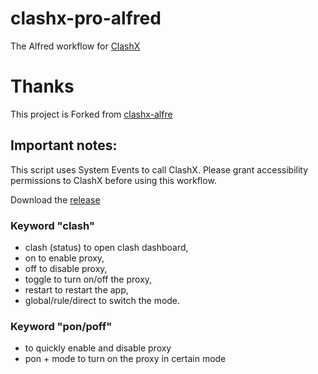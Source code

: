 # clashx-pro-alfred
The Alfred workflow for [ClashX](https://github.com/yichengchen/clashX)

# Thanks

This project is Forked from [clashx-alfre](https://github.com/mikelxc/clashx-alfred)


## Important notes:
This script uses System Events to call ClashX. Please grant accessibility permissions to ClashX before using this workflow.

Download the [release](https://github.com/mikelxc/clashx-alfred/releases/download/1.1.0/ClashX.alfredworkflow)

### Keyword "clash"
- clash (status) to open clash dashboard,
- on to enable proxy,
- off to disable proxy,
- toggle to turn on/off the proxy,
- restart to restart the app,
- global/rule/direct to switch the mode.

### Keyword "pon/poff"
- to quickly enable and disable proxy
- pon + mode to turn on the proxy in certain mode



